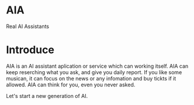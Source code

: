 # AIA
Real AI Assistants

# Introduce
AIA is an AI assistant aplication or service which can working itself.
AIA can keep reserching what you ask, and give you daily report. If you like some musican, it can focus on the news or any infomation and buy tickts if it allowed.
AIA can think for you, even you never asked.

Let's start a new generation of AI.
